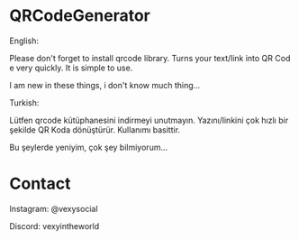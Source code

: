 # QRCodeGenerator 
 English: 
  
 Please don't forget to install qrcode library. Turns your text/link into QR Code very quickly. It is simple to use. 
  
 I am new in these things, i don't know much thing... 
  
 Turkish: 
  
 Lütfen qrcode kütüphanesini indirmeyi unutmayın. Yazını/linkini çok hızlı bir şekilde QR Koda dönüştürür. Kullanımı basittir. 
  
 Bu şeylerde yeniyim, çok şey bilmiyorum... 

# Contact 
 Instagram: @vexysocial 
  
 Discord: vexyintheworld